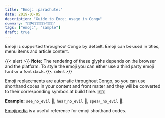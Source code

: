 ```yaml
---
title: "Emoji :parachute:"
date: 2019-03-05
description: "Guide to Emoji usage in Congo"
summary: "📖🏞️🧗🏽🐉🧙🏽‍♂️🧚🏽👸"
tags: ["emoji", "sample"]
draft: true
---
```


Emoji is supported throughout Congo by default. Emoji can be used in titles, menu items and article content.

{{< alert >}}
**Note:** The rendering of these glyphs depends on the browser and the platform. To style the emoji you can either use a third party emoji font or a font stack.
{{< /alert >}}

Emoji replacements are automatic throughout Congo, so you can use shorthand codes in your content and front matter and they will be converted to their corresponding symbols at build time.
:brazil:

**Example:** `see_no_evil` :see_no_evil:, `hear_no_evil` :hear_no_evil:, `speak_no_evil` :speak_no_evil:.

[Emojipedia](https://emojipedia.org/) is a useful reference for emoji shorthand codes.
